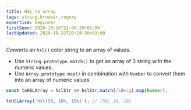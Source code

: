 ```yaml
---
title: HSL to array
tags: string,browser,regexp
expertise: beginner
firstSeen: 2020-10-16T21:46:29+03:00
lastUpdated: 2020-10-22T20:24:30+03:00
---
```


Converts an `hsl()` color string to an array of values.

- Use `String.prototype.match()` to get an array of 3 string with the numeric values.
- Use `Array.prototype.map()` in combination with `Number` to convert them into an array of numeric values.

```js
const toHSLArray = hslStr => hslStr.match(/\d+/g).map(Number);
```

```js
toHSLArray('hsl(50, 10%, 10%)'); // [50, 10, 10]
```
